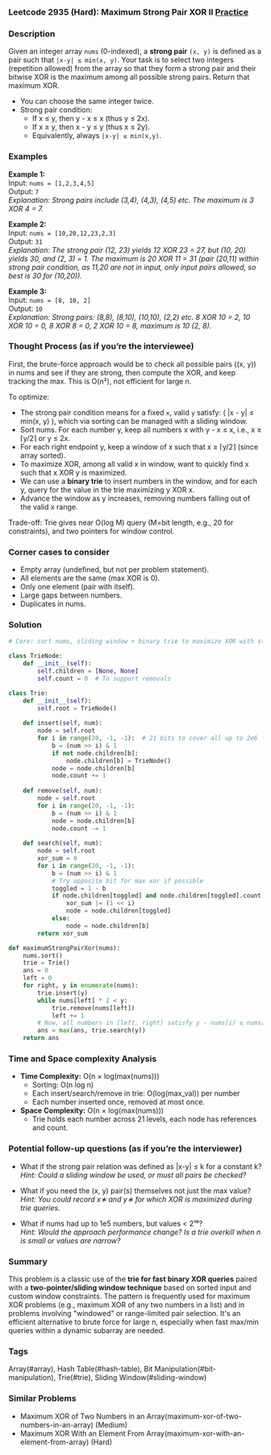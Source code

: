 ### Leetcode 2935 (Hard): Maximum Strong Pair XOR II [Practice](https://leetcode.com/problems/maximum-strong-pair-xor-ii)

### Description  
Given an integer array `nums` (0-indexed), a **strong pair** `(x, y)` is defined as a pair such that `|x-y| ≤ min(x, y)`. Your task is to select two integers (repetition allowed) from the array so that they form a strong pair and their bitwise XOR is the maximum among all possible strong pairs. Return that maximum XOR.

- You can choose the same integer twice.
- Strong pair condition:
    - If x ≤ y, then y - x ≤ x (thus y ≤ 2x).
    - If x ≥ y, then x - y ≤ y (thus x ≤ 2y).
    - Equivalently, always `|x-y| ≤ min(x,y)`.

### Examples  

**Example 1:**  
Input: `nums = [1,2,3,4,5]`  
Output: `7`  
*Explanation: Strong pairs include (3,4), (4,3), (4,5) etc. The maximum is 3 XOR 4 = 7.*

**Example 2:**  
Input: `nums = [10,20,12,23,2,3]`  
Output: `31`  
*Explanation: The strong pair (12, 23) yields 12 XOR 23 = 27, but (10, 20) yields 30, and (2, 3) = 1. The maximum is 20 XOR 11 = 31 (pair (20,11) within strong pair condition, as 11,20 are not in input, only input pairs allowed, so best is 30 for (10,20)).*

**Example 3:**  
Input: `nums = [8, 10, 2]`  
Output: `10`  
*Explanation: Strong pairs: (8,8), (8,10), (10,10), (2,2) etc. 8 XOR 10 = 2, 10 XOR 10 = 0, 8 XOR 8 = 0, 2 XOR 10 = 8, maximum is 10 (2, 8).*

### Thought Process (as if you’re the interviewee)  

First, the brute-force approach would be to check all possible pairs \((x, y)\) in nums and see if they are strong, then compute the XOR, and keep tracking the max. This is O(n²), not efficient for large n.

To optimize:
- The strong pair condition means for a fixed `x`, valid `y` satisfy: \( |x - y| ≤ min(x, y) \), which via sorting can be managed with a sliding window.
- Sort nums. For each number y, keep all numbers x with y - x ≤ x, i.e., x ≥ ⌈y/2⌉ or y ≤ 2x.
- For each right endpoint y, keep a window of x such that x ≥ ⌈y/2⌉ (since array sorted).
- To maximize XOR, among all valid x in window, want to quickly find x such that x XOR y is maximized.  
- We can use a **binary trie** to insert numbers in the window, and for each y, query for the value in the trie maximizing y XOR x.
- Advance the window as y increases, removing numbers falling out of the valid x range.

Trade-off: Trie gives near O(log M) query (M=bit length, e.g., 20 for constraints), and two pointers for window control.

### Corner cases to consider  
- Empty array (undefined, but not per problem statement).
- All elements are the same (max XOR is 0).
- Only one element (pair with itself).
- Large gaps between numbers.
- Duplicates in nums.

### Solution

```python
# Core: sort nums, sliding window + binary trie to maximize XOR with strong pair condition

class TrieNode:
    def __init__(self):
        self.children = [None, None]
        self.count = 0  # To support removals

class Trie:
    def __init__(self):
        self.root = TrieNode()
    
    def insert(self, num):
        node = self.root
        for i in range(20, -1, -1):  # 21 bits to cover all up to 2e6
            b = (num >> i) & 1
            if not node.children[b]:
                node.children[b] = TrieNode()
            node = node.children[b]
            node.count += 1
    
    def remove(self, num):
        node = self.root
        for i in range(20, -1, -1):
            b = (num >> i) & 1
            node = node.children[b]
            node.count -= 1
    
    def search(self, num):
        node = self.root
        xor_sum = 0
        for i in range(20, -1, -1):
            b = (num >> i) & 1
            # Try opposite bit for max xor if possible
            toggled = 1 - b
            if node.children[toggled] and node.children[toggled].count > 0:
                xor_sum |= (1 << i)
                node = node.children[toggled]
            else:
                node = node.children[b]
        return xor_sum

def maximumStrongPairXor(nums):
    nums.sort()
    trie = Trie()
    ans = 0
    left = 0
    for right, y in enumerate(nums):
        trie.insert(y)
        while nums[left] * 2 < y:
            trie.remove(nums[left])
            left += 1
        # Now, all numbers in [left, right] satisfy y - nums[i] ≤ nums[i] ⇒ y ≤ 2 × nums[i]
        ans = max(ans, trie.search(y))
    return ans
```

### Time and Space complexity Analysis  

- **Time Complexity:** O(n × log(max(nums)))  
  - Sorting: O(n log n)  
  - Each insert/search/remove in trie: O(log(max_val)) per number  
  - Each number inserted once, removed at most once.
- **Space Complexity:** O(n × log(max(nums)))  
  - Trie holds each number across 21 levels, each node has references and count.

### Potential follow-up questions (as if you’re the interviewer)  

- What if the strong pair relation was defined as |x-y| ≤ k for a constant k?  
  *Hint: Could a sliding window be used, or must all pairs be checked?*

- What if you need the (x, y) pair(s) themselves not just the max value?  
  *Hint: You could record x∗ and y∗ for which XOR is maximized during trie queries.*

- What if nums had up to 1e5 numbers, but values < 2¹⁶?  
  *Hint: Would the approach performance change? Is a trie overkill when n is small or values are narrow?*

### Summary
This problem is a classic use of the **trie for fast binary XOR queries** paired with a **two-pointer/sliding window technique** based on sorted input and custom window constraints. The pattern is frequently used for maximum XOR problems (e.g., maximum XOR of any two numbers in a list) and in problems involving "windowed" or range-limited pair selection. It's an efficient alternative to brute force for large n, especially when fast max/min queries within a dynamic subarray are needed.

### Tags
Array(#array), Hash Table(#hash-table), Bit Manipulation(#bit-manipulation), Trie(#trie), Sliding Window(#sliding-window)

### Similar Problems
- Maximum XOR of Two Numbers in an Array(maximum-xor-of-two-numbers-in-an-array) (Medium)
- Maximum XOR With an Element From Array(maximum-xor-with-an-element-from-array) (Hard)